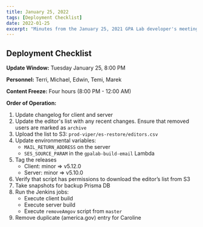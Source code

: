 ```yaml
---
title: January 25, 2022
tags: [Deployment Checklist]
date: 2022-01-25
excerpt: "Minutes from the January 25, 2021 GPA Lab developer's meeting. In which we write a deployment checklist."
---
```


## Deployment Checklist

**Update Window:** Tuesday January 25, 8:00 PM

**Personnel:** Terri, Michael, Edwin, Temi, Marek

**Content Freeze:** Four hours (8:00 PM - 12:00 AM)

**Order of Operation:**

1. Update changelog for client and server
1. Update the editor's list with any recent changes. Ensure that removed users are marked as `archive`
1. Upload the list to S3: `prod-viper/es-restore/editors.csv`
1. Update environmental variables:
   - `MAIL_RETURN_ADDRESS` on the server
   - `SES_SOURCE_PARAM` in the `gpalab-build-email` Lambda
1. Tag the releases
   - Client: minor => v5.12.0
   - Server: minor => v5.10.0
1. Verify that script has permissions to download the editor’s list from S3
1. Take snapshots for backup Prisma DB
1. Run the Jenkins jobs:
   - Execute client build
   - Execute server build
   - Execute `removeAmgov` script from `master`
1. Remove duplicate (america.gov) entry for Caroline
